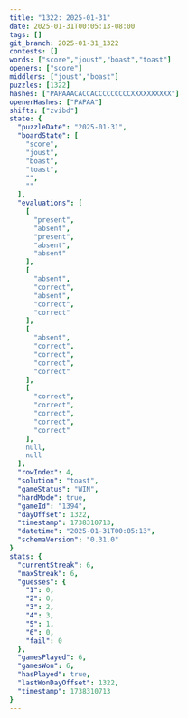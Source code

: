 ```yaml
---
title: "1322: 2025-01-31"
date: 2025-01-31T00:05:13-08:00
tags: []
git_branch: 2025-01-31_1322
contests: []
words: ["score","joust","boast","toast"]
openers: ["score"]
middlers: ["joust","boast"]
puzzles: [1322]
hashes: ["PAPAAACACCACCCCCCCCCXXXXXXXXXX"]
openerHashes: ["PAPAA"]
shifts: ["zvibd"]
state: {
  "puzzleDate": "2025-01-31",
  "boardState": [
    "score",
    "joust",
    "boast",
    "toast",
    "",
    ""
  ],
  "evaluations": [
    [
      "present",
      "absent",
      "present",
      "absent",
      "absent"
    ],
    [
      "absent",
      "correct",
      "absent",
      "correct",
      "correct"
    ],
    [
      "absent",
      "correct",
      "correct",
      "correct",
      "correct"
    ],
    [
      "correct",
      "correct",
      "correct",
      "correct",
      "correct"
    ],
    null,
    null
  ],
  "rowIndex": 4,
  "solution": "toast",
  "gameStatus": "WIN",
  "hardMode": true,
  "gameId": "1394",
  "dayOffset": 1322,
  "timestamp": 1738310713,
  "datetime": "2025-01-31T00:05:13",
  "schemaVersion": "0.31.0"
}
stats: {
  "currentStreak": 6,
  "maxStreak": 6,
  "guesses": {
    "1": 0,
    "2": 0,
    "3": 2,
    "4": 3,
    "5": 1,
    "6": 0,
    "fail": 0
  },
  "gamesPlayed": 6,
  "gamesWon": 6,
  "hasPlayed": true,
  "lastWonDayOffset": 1322,
  "timestamp": 1738310713
}
---
```

<!-- more -->
